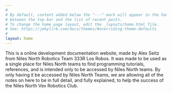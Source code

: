 ```yaml
---
#
# By default, content added below the "---" mark will appear in the home page
# between the top bar and the list of recent posts.
# To change the home page layout, edit the _layouts/home.html file.
# See: https://jekyllrb.com/docs/themes/#overriding-theme-defaults
#
layout: home
---
```


This is a online development documentation website, made by Alex Seitz from Niles North Robotics Team 333R Los Robos. 
It was made to be used as a single place for Niles North teams to find programming tutorials, references, and is intended 
only to be accessed by Niles North teams. By only having it be accessed by Niles North Teams, we are allowing all of the 
notes on here to be in full detail, and fully explained, to help the success of the Niles North Vex Robotics Club.